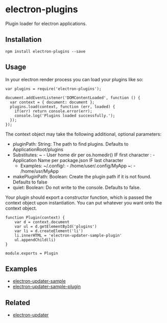 # electron-plugins
Plugin loader for electron applications.

## Installation
```
npm install electron-plugins --save
```

## Usage
In your electron render process you can load your plugins like so:
```
var plugins = require('electron-plugins');

document.addEventListener('DOMContentLoaded', function () {
  var context = { document: document };
  plugins.load(context, function (err, loaded) {
    if(err) return console.error(err);
    console.log('Plugins loaded successfully.');
  });
});
```
The context object may take the following additional, optional parameters:
 * pluginPath: String: The path to find plugins. Defaults to ApplicationRoot/plugins
  * Substitutes:
   ~ - User home dir per os.homedir() IF first character
   : - Application Name per package.json IF last character
    * Examples:
    ~/.config/: - /home/user/.config/MyApp
    ~: - /home/usr/MyApp
 * makePluginPath: Boolean: Create the plugin path if it is not found. Defaults to false
 * quiet: Boolean: Do not write to the console. Defaults to false.

Your plugin should export a constructor function, which is passed the context object upon instantiation. You can put whatever you want onto the context object.
```
function Plugin(context) {
	var d = context.document
	var ul = d.getElementById('plugins')
	var li = d.createElement('li')
	li.innerHTML = 'electron-updater-sample-plugin'
	ul.appendChild(li)
}

module.exports = Plugin
```

## Examples
* [electron-updater-sample](https://github.com/EvolveLabs/electron-updater-sample)
* [electron-updater-sample-plugin](https://github.com/EvolveLabs/electron-updater-sample-plugin)

## Related
* [electron-updater](https://github.com/EvolveLabs/electron-updater)
